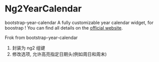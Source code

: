 # Ng2YearCalendar

>>
  bootstrap-year-calendar
  A fully customizable year calendar widget, for boostrap !
  You can find all details on the [official website](http://www.bootstrap-year-calendar.com/).

Frok from bootstrap-year-calendar

1. 封装为 ng2 组键
1. 修改选项, 允许高亮指定日期头(例如周日和周末)
